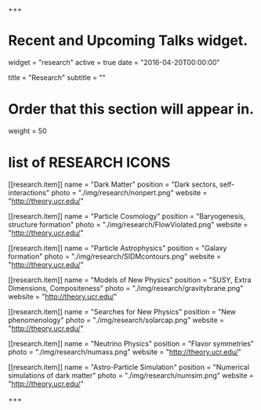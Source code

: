 +++
# Recent and Upcoming Talks widget.
widget = "research"
active = true
date = "2016-04-20T00:00:00"

title = "Research"
subtitle = ""

# Order that this section will appear in.
weight = 50

# list of RESEARCH ICONS
[[research.item]]
  name = "Dark Matter"
  position = "Dark sectors, self-interactions"
  photo = "./img/research/nonpert.png"
  website = "http://theory.ucr.edu/"

[[research.item]]
  name = "Particle Cosmology"
  position = "Baryogenesis, structure formation"
  photo = "./img/research/FlowViolated.png"
  website = "http://theory.ucr.edu/"

[[research.item]]
  name = "Particle Astrophysics"
  position = "Galaxy formation"
  photo = "./img/research/SIDMcontours.png"
  website = "http://theory.ucr.edu/"

[[research.item]]
  name = "Models of New Physics"
  position = "SUSY, Extra Dimensions, Compositeness"
  photo = "./img/research/gravitybrane.png"
  website = "http://theory.ucr.edu/"



[[research.item]]
  name = "Searches for New Physics"
  position = "New phenomenology"
  photo = "./img/research/solarcap.png"
  website = "http://theory.ucr.edu/"


[[research.item]]
  name = "Neutrino Physics"
  position = "Flavor symmetries"
  photo = "./img/research/numass.png"
  website = "http://theory.ucr.edu/"

[[research.item]]
  name = "Astro-Particle Simulation"
  position = "Numerical simulations of dark matter"
  photo = "./img/research/numsim.png"
  website = "http://theory.ucr.edu/"

+++

